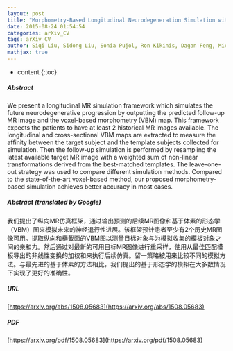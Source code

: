 ```yaml
---
layout: post
title: "Morphometry-Based Longitudinal Neurodegeneration Simulation with MR Imaging"
date: 2015-08-24 01:54:54
categories: arXiv_CV
tags: arXiv_CV
author: Siqi Liu, Sidong Liu, Sonia Pujol, Ron Kikinis, Dagan Feng, Michael Fulham, Weidong Cai
mathjax: true
---
```


* content
{:toc}

##### Abstract
We present a longitudinal MR simulation framework which simulates the future neurodegenerative progression by outputting the predicted follow-up MR image and the voxel-based morphometry (VBM) map. This framework expects the patients to have at least 2 historical MR images available. The longitudinal and cross-sectional VBM maps are extracted to measure the affinity between the target subject and the template subjects collected for simulation. Then the follow-up simulation is performed by resampling the latest available target MR image with a weighted sum of non-linear transformations derived from the best-matched templates. The leave-one-out strategy was used to compare different simulation methods. Compared to the state-of-the-art voxel-based method, our proposed morphometry-based simulation achieves better accuracy in most cases.

##### Abstract (translated by Google)
我们提出了纵向MR仿真框架，通过输出预测的后续MR图像和基于体素的形态学（VBM）图来模拟未来的神经退行性进展。该框架预计患者至少有2个历史MR图像可用。提取纵向和横截面的VBM图以测量目标对象与为模拟收集的模板对象之间的亲和力。然后通过对最新的可用目标MR图像进行重采样，使用从最佳匹配模板导出的非线性变换的加权和来执行后续仿真。留一策略被用来比较不同的模拟方法。与最先进的基于体素的方法相比，我们提出的基于形态学的模拟在大多数情况下实现了更好的准确性。

##### URL
[https://arxiv.org/abs/1508.05683](https://arxiv.org/abs/1508.05683)

##### PDF
[https://arxiv.org/pdf/1508.05683](https://arxiv.org/pdf/1508.05683)

